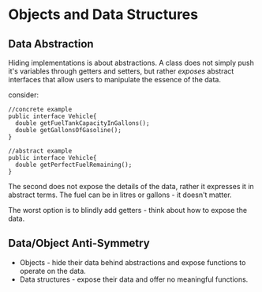 # Objects and Data Structures

## Data Abstraction

Hiding implementations is about abstractions. A class does not simply push it's variables
through getters and setters, but rather *exposes* abstract interfaces that allow users to manipulate
the essence of the data. 

consider: 

```$xslt
//concrete example
public interface Vehicle{
  double getFuelTankCapacityInGallons();
  double getGallonsOfGasoline();
}  
```

```$xslt
//abstract example
public interface Vehicle{
  double getPerfectFuelRemaining();
}
``` 

The second does not expose the details of the data, rather it expresses it in abstract
terms. The fuel can be in litres or gallons - it doesn't matter.

The worst option is to blindly add getters - think about how to expose the data.

## Data/Object Anti-Symmetry

- Objects - hide their data behind abstractions and expose functions to operate on the data.
- Data structures - expose their data and offer no meaningful functions.



